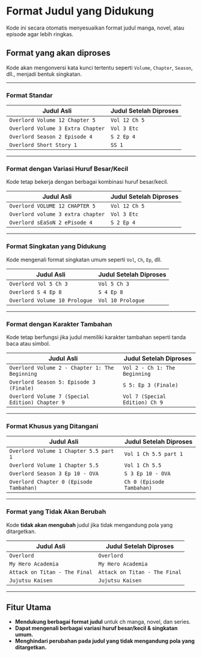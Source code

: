 # Format Judul yang Didukung  

Kode ini secara otomatis menyesuaikan format judul manga, novel, atau episode agar lebih ringkas.  

## **Format yang akan diproses**  

Kode akan mengonversi kata kunci tertentu seperti `Volume`, `Chapter`, `Season`, dll., menjadi bentuk singkatan.  

---

### **Format Standar**  

| **Judul Asli**                 | **Judul Setelah Diproses** |
|---------------------------------|---------------------------|
| `Overlord Volume 12 Chapter 5`          | `Vol 12 Ch 5`             |
| `Overlord Volume 3 Extra Chapter`       | `Vol 3 Etc`               |
| `Overlord Season 2 Episode 4`           | `S 2 Ep 4`                |
| `Overlord Short Story 1`                | `SS 1`                    |

---

### **Format dengan Variasi Huruf Besar/Kecil**  

Kode tetap bekerja dengan berbagai kombinasi huruf besar/kecil.  

| **Judul Asli**                  | **Judul Setelah Diproses** |
|----------------------------------|---------------------------|
| `Overlord VOLUME 12 CHAPTER 5`           | `Vol 12 Ch 5`             |
| `Overlord volume 3 extra chapter`        | `Vol 3 Etc`               |
| `Overlord sEaSoN 2 ePisode 4`            | `S 2 Ep 4`                |

---

### **Format Singkatan yang Didukung**  

Kode mengenali format singkatan umum seperti `Vol`, `Ch`, `Ep`, dll.  

| **Judul Asli**                 | **Judul Setelah Diproses** |
|---------------------------------|---------------------------|
| `Overlord Vol 5 Ch 3`                 | `Vol 5 Ch 3`              |
| `Overlord S 4 Ep 8`                   | `S 4 Ep 8`                |
| `Overlord Volume 10 Prologue`           | `Vol 10 Prologue`         |

---

### **Format dengan Karakter Tambahan**  

Kode tetap berfungsi jika judul memiliki karakter tambahan seperti tanda baca atau simbol.  

| **Judul Asli**                          | **Judul Setelah Diproses** |
|------------------------------------------|---------------------------|
| `Overlord Volume 2 - Chapter 1: The Beginning`   | `Vol 2 - Ch 1: The Beginning` |
| `Overlord Season 5: Episode 3 (Finale)`          | `S 5: Ep 3 (Finale)`          |
| `Overlord Volume 7 (Special Edition) Chapter 9`  | `Vol 7 (Special Edition) Ch 9` |

---

### **Format Khusus yang Ditangani**  

| **Judul Asli**                    | **Judul Setelah Diproses** |
|------------------------------------|---------------------------|
| `Overlord Volume 1 Chapter 5.5 part 1`            | `Vol 1 Ch 5.5 part 1`
| `Overlord Volume 1 Chapter 5.5`            | `Vol 1 Ch 5.5`            |
| `Overlord Season 3 Ep 10 - OVA`            | `S 3 Ep 10 - OVA`         |
| `Overlord Chapter 0 (Episode Tambahan)`       | `Ch 0 (Episode Tambahan)`    |

---

### **Format yang Tidak Akan Berubah**  

Kode **tidak akan mengubah** judul jika tidak mengandung pola yang ditargetkan.  

| **Judul Asli**                | **Judul Setelah Diproses** |
|--------------------------------|---------------------------|
| `Overlord `                   | `Overlord `
| `My Hero Academia`            | `My Hero Academia`        |
| `Attack on Titan - The Final` | `Attack on Titan - The Final` |
| `Jujutsu Kaisen`              | `Jujutsu Kaisen`          |

---

## **Fitur Utama**  

- **Mendukung berbagai format judul** untuk ch manga, novel, dan series.  
- **Dapat mengenali berbagai variasi huruf besar/kecil & singkatan umum.**  
- **Menghindari perubahan pada judul yang tidak mengandung pola yang ditargetkan.**